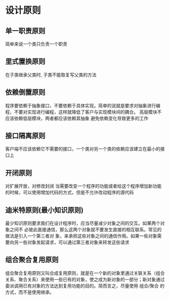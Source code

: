 # 设计原则

## 单一职责原则

简单来说一个类只负责一个职责

## 里式置换原则

在子类继承父类时, 子类不能取复写父类的方法

## 依赖倒置原则

程序要依赖于抽象接口，不要依赖于具体实现。简单的说就是要求对抽象进行编程，不要对实现进行编程，这样就降低了客户与实现模块间的耦合。
高层模块不应该依赖低层模块，两者都应该依赖其抽象
避免依赖变化导致更多的工作

## 接口隔离原则

客户端不应该依赖它不需要的接口，一个类对另一个类的依赖应该建立在最小的接口上

## 开闭原则

对扩展开放，对修改封闭
当需要改变一个程序的功能或者给这个程序增加新功能的时候，可以使用增加代码的方式，但是不允许改动程序的源代码

## 迪米特原则(最小知识原则)

最少知识原则要求我们在设计程序时，应当尽量减少对象之间的交互。如果两个对象之间不 必彼此直接通信，那么这两个对象就不要发生直接的相互联系。常见的做法是引入一个第三者对 象，来承担这些对象之间的通信作用。如果一些对象需要向另一些对象发起请求，可以通过第三者对象来转发这些请求

## 组合聚合复用原则

组合聚合复用原则又叫合成复用原则，就是在一个新的对象里通过关联关系（组合关系、聚合关系）来使用一些已有的对象，使之成为新对象的一部分；新对象通过委派调用已有对象的方法达到复用功能的目的。简而言之，尽量使用 组合/聚合 的方式，而不是使用继承。




